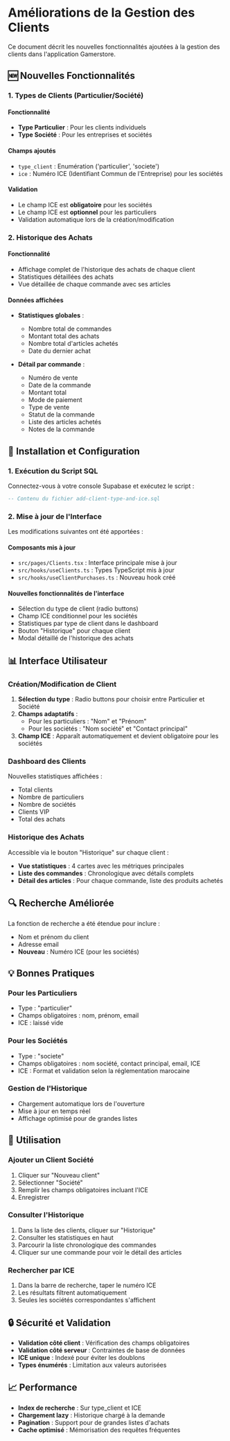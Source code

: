 # Améliorations de la Gestion des Clients

Ce document décrit les nouvelles fonctionnalités ajoutées à la gestion des clients dans l'application Gamerstore.

## 🆕 Nouvelles Fonctionnalités

### 1. Types de Clients (Particulier/Société)

#### Fonctionnalité
- **Type Particulier** : Pour les clients individuels
- **Type Société** : Pour les entreprises et sociétés

#### Champs ajoutés
- `type_client` : Enumération ('particulier', 'societe')
- `ice` : Numéro ICE (Identifiant Commun de l'Entreprise) pour les sociétés

#### Validation
- Le champ ICE est **obligatoire** pour les sociétés
- Le champ ICE est **optionnel** pour les particuliers
- Validation automatique lors de la création/modification

### 2. Historique des Achats

#### Fonctionnalité
- Affichage complet de l'historique des achats de chaque client
- Statistiques détaillées des achats
- Vue détaillée de chaque commande avec ses articles

#### Données affichées
- **Statistiques globales** :
  - Nombre total de commandes
  - Montant total des achats
  - Nombre total d'articles achetés
  - Date du dernier achat

- **Détail par commande** :
  - Numéro de vente
  - Date de la commande
  - Montant total
  - Mode de paiement
  - Type de vente
  - Statut de la commande
  - Liste des articles achetés
  - Notes de la commande

## 🔧 Installation et Configuration

### 1. Exécution du Script SQL

Connectez-vous à votre console Supabase et exécutez le script :

```sql
-- Contenu du fichier add-client-type-and-ice.sql
```

### 2. Mise à jour de l'Interface

Les modifications suivantes ont été apportées :

#### Composants mis à jour
- `src/pages/Clients.tsx` : Interface principale mise à jour
- `src/hooks/useClients.ts` : Types TypeScript mis à jour
- `src/hooks/useClientPurchases.ts` : Nouveau hook créé

#### Nouvelles fonctionnalités de l'interface
- Sélection du type de client (radio buttons)
- Champ ICE conditionnel pour les sociétés
- Statistiques par type de client dans le dashboard
- Bouton "Historique" pour chaque client
- Modal détaillé de l'historique des achats

## 📊 Interface Utilisateur

### Création/Modification de Client

1. **Sélection du type** : Radio buttons pour choisir entre Particulier et Société
2. **Champs adaptatifs** :
   - Pour les particuliers : "Nom" et "Prénom"
   - Pour les sociétés : "Nom société" et "Contact principal"
3. **Champ ICE** : Apparaît automatiquement et devient obligatoire pour les sociétés

### Dashboard des Clients

Nouvelles statistiques affichées :
- Total clients
- Nombre de particuliers
- Nombre de sociétés
- Clients VIP
- Total des achats

### Historique des Achats

Accessible via le bouton "Historique" sur chaque client :
- **Vue statistiques** : 4 cartes avec les métriques principales
- **Liste des commandes** : Chronologique avec détails complets
- **Détail des articles** : Pour chaque commande, liste des produits achetés

## 🔍 Recherche Améliorée

La fonction de recherche a été étendue pour inclure :
- Nom et prénom du client
- Adresse email
- **Nouveau** : Numéro ICE (pour les sociétés)

## 💡 Bonnes Pratiques

### Pour les Particuliers
- Type : "particulier"
- Champs obligatoires : nom, prénom, email
- ICE : laissé vide

### Pour les Sociétés
- Type : "societe"
- Champs obligatoires : nom société, contact principal, email, ICE
- ICE : Format et validation selon la réglementation marocaine

### Gestion de l'Historique
- Chargement automatique lors de l'ouverture
- Mise à jour en temps réel
- Affichage optimisé pour de grandes listes

## 🚀 Utilisation

### Ajouter un Client Société

1. Cliquer sur "Nouveau client"
2. Sélectionner "Société"
3. Remplir les champs obligatoires incluant l'ICE
4. Enregistrer

### Consulter l'Historique

1. Dans la liste des clients, cliquer sur "Historique"
2. Consulter les statistiques en haut
3. Parcourir la liste chronologique des commandes
4. Cliquer sur une commande pour voir le détail des articles

### Rechercher par ICE

1. Dans la barre de recherche, taper le numéro ICE
2. Les résultats filtrent automatiquement
3. Seules les sociétés correspondantes s'affichent

## 🔒 Sécurité et Validation

- **Validation côté client** : Vérification des champs obligatoires
- **Validation côté serveur** : Contraintes de base de données
- **ICE unique** : Indexé pour éviter les doublons
- **Types énumérés** : Limitation aux valeurs autorisées

## 📈 Performance

- **Index de recherche** : Sur type_client et ICE
- **Chargement lazy** : Historique chargé à la demande
- **Pagination** : Support pour de grandes listes d'achats
- **Cache optimisé** : Mémorisation des requêtes fréquentes 
